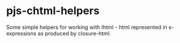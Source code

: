 pjs-chtml-helpers
=================

Some simple helpers for working with lhtml - html represented in s-expressions as produced by closure-html.